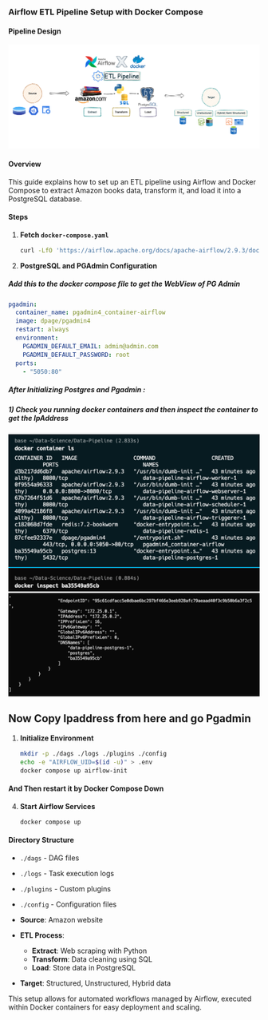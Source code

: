 ### Airflow ETL Pipeline Setup with Docker Compose


#### Pipeline Design

![Pipeline Design](assets/pipeline_design.png)


#### Overview

This guide explains how to set up an ETL pipeline using Airflow and Docker Compose to extract Amazon books data, transform it, and load it into a PostgreSQL database.

#### Steps

1. **Fetch `docker-compose.yaml`**
   ```bash
   curl -LfO 'https://airflow.apache.org/docs/apache-airflow/2.9.3/docker-compose.yaml'
   ```

2. **PostgreSQL and PGAdmin Configuration** 

##### Add this to the docker compose file to get the WebView of PG Admin 
   ```yaml
   pgadmin:
     container_name: pgadmin4_container-airflow
     image: dpage/pgadmin4
     restart: always
     environment:
       PGADMIN_DEFAULT_EMAIL: admin@admin.com
       PGADMIN_DEFAULT_PASSWORD: root
     ports:
       - "5050:80"
   ```

##### After Initializing Postgres and Pgadmin :
##### 1) Check you running docker containers and then inspect the container to get the IpAddress
![Pipeline Design](assets/dockerps.png)
![Pipeline Design](assets/ipaddress.png)

## Now Copy Ipaddress from here and go Pgadmin 




1. **Initialize Environment**
   ```bash
   mkdir -p ./dags ./logs ./plugins ./config
   echo -e "AIRFLOW_UID=$(id -u)" > .env
   docker compose up airflow-init
   ```

#### And Then restart it by **Docker Compose Down** 

4. **Start Airflow Services**
   ```bash
   docker compose up
   ```

#### Directory Structure
- `./dags` - DAG files
- `./logs` - Task execution logs
- `./plugins` - Custom plugins
- `./config` - Configuration files

- **Source**: Amazon website
- **ETL Process**:
  - **Extract**: Web scraping with Python
  - **Transform**: Data cleaning using SQL
  - **Load**: Store data in PostgreSQL
- **Target**: Structured, Unstructured, Hybrid data

This setup allows for automated workflows managed by Airflow, executed within Docker containers for easy deployment and scaling.